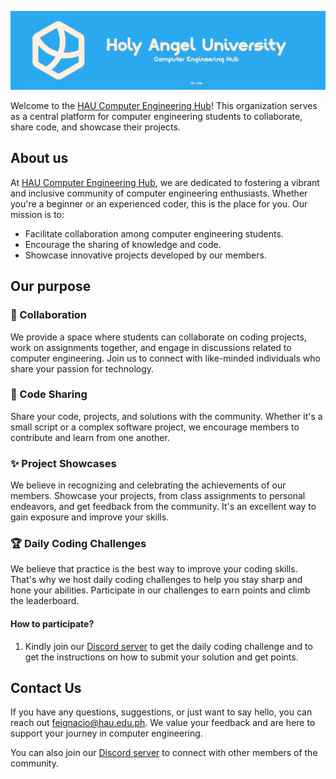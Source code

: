![Alt text](<assets/img/HAU Computer Engineering Hub v1.png>)

Welcome to the [HAU Computer Engineering Hub](https://github.com/haucomputerengineeringhub)! This organization serves as a central platform for computer engineering students to collaborate, share code, and showcase their projects.

## About us

At [HAU Computer Engineering Hub](https://github.com/haucomputerengineeringhub), we are dedicated to fostering a vibrant and inclusive community of computer engineering enthusiasts. Whether you're a beginner or an experienced coder, this is the place for you. Our mission is to:

- Facilitate collaboration among computer engineering students.
- Encourage the sharing of knowledge and code.
- Showcase innovative projects developed by our members.

## Our purpose

### 💪 Collaboration

We provide a space where students can collaborate on coding projects, work on assignments together, and engage in discussions related to computer engineering. Join us to connect with like-minded individuals who share your passion for technology.

### 🧩 Code Sharing

Share your code, projects, and solutions with the community. Whether it's a small script or a complex software project, we encourage members to contribute and learn from one another.

### ✨ Project Showcases

We believe in recognizing and celebrating the achievements of our members. Showcase your projects, from class assignments to personal endeavors, and get feedback from the community. It's an excellent way to gain exposure and improve your skills.

### 🏆 Daily Coding Challenges

We believe that practice is the best way to improve your coding skills. That's why we host daily coding challenges to help you stay sharp and hone your abilities. Participate in our challenges to earn points and climb the leaderboard.

#### How to participate?

1. Kindly join our [Discord server](https://discord.gg/3Qq8qQJ) to get the daily coding challenge and to get the instructions on how to submit your solution and get points.

## Contact Us

If you have any questions, suggestions, or just want to say hello, you can reach out [feignacio@hau.edu.ph](mailto:feignacio@hau.edu.ph). We value your feedback and are here to support your journey in computer engineering.

You can also join our [Discord server](https://discord.gg/3Qq8qQJ) to connect with other members of the community.
